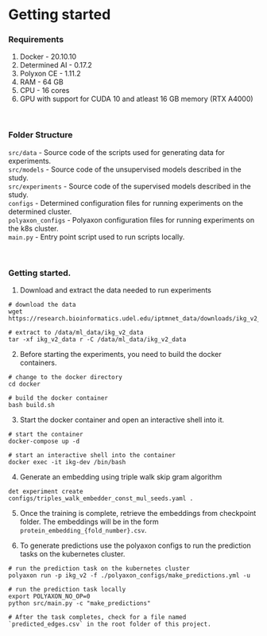 # Getting started

### Requirements
1. Docker - 20.10.10
2. Determined AI - 0.17.2
3. Polyxon CE - 1.11.2 
4. RAM - 64 GB
5. CPU - 16 cores
5. GPU with support for CUDA 10 and atleast 16 GB memory (RTX A4000)

<br />

### Folder Structure
`src/data` - Source code of the scripts used for generating data for experiments. \
`src/models` - Source code of the unsupervised models described in the study. \
`src/experiments` - Source code of the supervised models described in the study. \
`configs` - Determined configuration files for running experiments on the determined cluster. \
`polyaxon_configs` - Polyaxon configuration files for running experiments on the k8s cluster. \
`main.py` - Entry point script used to run scripts locally.

<br />

### Getting started.

1. Download and extract the data needed to run experiments
```
# download the data
wget https://research.bioinformatics.udel.edu/iptmnet_data/downloads/ikg_v2_data.tar.gz

# extract to /data/ml_data/ikg_v2_data
tar -xf ikg_v2_data r -C /data/ml_data/ikg_v2_data
```

2. Before starting the experiments, you need to build the docker containers.
```
# change to the docker directory
cd docker

# build the docker container
bash build.sh
```

3. Start the docker container and open an interactive shell into it.
```
# start the container
docker-compose up -d

# start an interactive shell into the container
docker exec -it ikg-dev /bin/bash
```

4. Generate an embedding using triple walk skip gram algorithm
```
det experiment create configs/triples_walk_embedder_const_mul_seeds.yaml .
```

5. Once the training is complete, retrieve the embeddings from checkpoint folder. The embeddings will be in the form `protein_embedding_{fold_number}.csv`.


6. To generate predictions use the polyaxon configs to run the prediction tasks on the kubernetes cluster.
```
# run the prediction task on the kubernetes cluster
polyaxon run -p ikg_v2 -f ./polyaxon_configs/make_predictions.yml -u

# run the prediction task locally
export POLYAXON_NO_OP=0
python src/main.py -c "make_predictions"

# After the task completes, check for a file named `predicted_edges.csv` in the root folder of this project.
``` 
